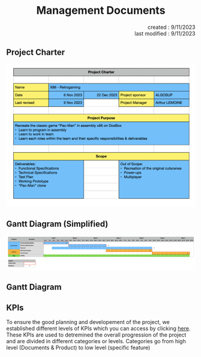 <h1 align="center">Management Documents</h1>

<p align="right">created : 9/11/2023<br>last modified : 9/11/2023</p>

## Project Charter

![](/Documents/pictures/Project-charter.png)

## Gantt Diagram (Simplified)

![](/Documents/pictures/Gantt-Simplified.png)

## Gantt Diagram

## KPIs

To ensure the good planning and developement of the project, we established different levels of KPIs which you can access by clicking [here](https://docs.google.com/spreadsheets/d/1MUhN09LY26xx3Y9Bf2SV9kg7pvHE6RO5z_qxr7fjH9M/edit?usp=sharing). These KPIs are used to detremined the overall progression of the project and are divided in different categories or levels. Categories go from high level (Documents & Product) to low level (specific feature)